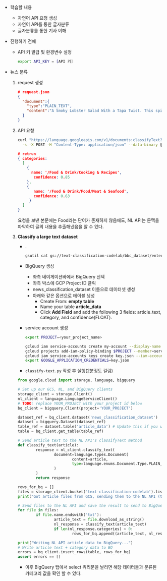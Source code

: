### 

- 학습할 내용

  + 자연어 API 요청 생성
  + 자연어 API를 통한 글자분류
  + 글자분류를 통한 기사 이해

- 진행하기 전에

  + API 키 발급 및 환경변수 설정

    ```bash
    export API_KEY = [API 키]
    ```

    

- 뉴스 분류

  1. request 생성

     ```json
     # request.json
     {
       "document":{
         "type":"PLAIN_TEXT",
         "content":"A Smoky Lobster Salad With a Tapa Twist. This spin on the Spanish pulpo a la gallega skips the octopus, but keeps the sea salt, olive oil, pimentón and boiled potatoes."
       }
     }
     ```

  2. API 요청

     ```bash
     curl "https://language.googleapis.com/v1/documents:classifyText?key=${API_KEY}" \
       -s -X POST -H "Content-Type: application/json" --data-binary @request.json
     ```

     ```json
     # retrun
     { categories:
       [
         {
           name: '/Food & Drink/Cooking & Recipes',
            confidence: 0.85
         },
         {
            name: '/Food & Drink/Food/Meat & Seafood',
            confidence: 0.63
          }
       ]
     }
     
     ```

     요청을 보낸 본문에는 Food라는 단어가 존재하지 않음에도, NL API는 문맥을 파악하여 글의 내용을 추출해냈음을 알 수 있다.

  3. **Classify a large text dataset**

     - .

       ```bash
       gsutil cat gs://text-classification-codelab/bbc_dataset/entertainment/001.txt
       ```

     - BigQuery 생성

       - 좌측 네이게이션바에서 BigQuery 선택
       - 좌측 박스에 GCP Project ID 클릭
       - news_classification_dataset 이름으로 데이터셋 생성
       - 아래와 같은 옵션으로 테이블 생성
         - Create From: **empty table**
         - Name your table **article_data**
         - Click **Add Field** and add the following 3 fields: article_text, category, and confidence(FLOAT).

     - service account 생성

       ```bash
       export PROJECT=<your_project_name>
       ```

       ```bash
       gcloud iam service-accounts create my-account --display-name my-account
       gcloud projects add-iam-policy-binding $PROJECT --member=serviceAccount:my-account@$PROJECT.iam.gserviceaccount.com --role=roles/bigquery.admin
       gcloud iam service-accounts keys create key.json --iam-account=my-account@$PROJECT.iam.gserviceaccount.com
       export GOOGLE_APPLICATION_CREDENTIALS=key.json
       ```

     -  `classify-text.py` 작성 후 실행(2분정도 걸림)

       ```python
       from google.cloud import storage, language, bigquery
       
       # Set up our GCS, NL, and BigQuery clients
       storage_client = storage.Client()
       nl_client = language.LanguageServiceClient()
       # TODO: replace YOUR_PROJECT with your project id below
       bq_client = bigquery.Client(project='YOUR_PROJECT')
       
       dataset_ref = bq_client.dataset('news_classification_dataset')
       dataset = bigquery.Dataset(dataset_ref)
       table_ref = dataset.table('article_data') # Update this if you used a different table name
       table = bq_client.get_table(table_ref)
       
       # Send article text to the NL API's classifyText method
       def classify_text(article):
               response = nl_client.classify_text(
                       document=language.types.Document(
                               content=article,
                               type=language.enums.Document.Type.PLAIN_TEXT
                       )
               )
               return response
       
       rows_for_bq = []
       files = storage_client.bucket('text-classification-codelab').list_blobs()
       print("Got article files from GCS, sending them to the NL API (this will take ~2 minutes)...")
       
       # Send files to the NL API and save the result to send to BigQuery
       for file in files:
               if file.name.endswith('txt'):
                       article_text = file.download_as_string()
                       nl_response = classify_text(article_text)
                       if len(nl_response.categories) > 0:
                               rows_for_bq.append((article_text, nl_response.categories[0].name, nl_response.categories[0].confidence))
       
       print("Writing NL API article data to BigQuery...")
       # Write article text + category data to BQ
       errors = bq_client.insert_rows(table, rows_for_bq)
       assert errors == []
       ```

     - 이후 BigQuery 탭에서 select 쿼리문을 날리면 해당 데이터들과 분류된 카테고리 값을 확인 할 수 있다.

